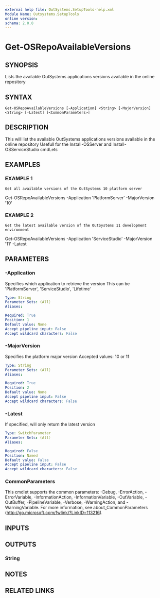 ```yaml
---
external help file: OutSystems.SetupTools-help.xml
Module Name: Outsystems.SetupTools
online version:
schema: 2.0.0
---
```


# Get-OSRepoAvailableVersions

## SYNOPSIS
Lists the available OutSystems applications versions available in the online repository

## SYNTAX

```
Get-OSRepoAvailableVersions [-Application] <String> [-MajorVersion] <String> [-Latest] [<CommonParameters>]
```

## DESCRIPTION
This will list the available OutSystems applications versions available in the online repository
Usefull for the Install-OSServer and Install-OSServiceStudio cmdLets

## EXAMPLES

### EXAMPLE 1
```
Get all available versions of the OutSystems 10 platform server
```

Get-OSRepoAvailableVersions -Application 'PlatformServer' -MajorVersion '10'

### EXAMPLE 2
```
Get the latest available version of the OutSystems 11 development environment
```

Get-OSRepoAvailableVersions -Application 'ServiceStudio' -MajorVersion '11' -Latest

## PARAMETERS

### -Application
Specifies which application to retrieve the version
This can be 'PlatformServer', 'ServiceStudio', 'Lifetime'

```yaml
Type: String
Parameter Sets: (All)
Aliases:

Required: True
Position: 1
Default value: None
Accept pipeline input: False
Accept wildcard characters: False
```

### -MajorVersion
Specifies the platform major version
Accepted values: 10 or 11

```yaml
Type: String
Parameter Sets: (All)
Aliases:

Required: True
Position: 2
Default value: None
Accept pipeline input: False
Accept wildcard characters: False
```

### -Latest
If specified, will only return the latest version

```yaml
Type: SwitchParameter
Parameter Sets: (All)
Aliases:

Required: False
Position: Named
Default value: False
Accept pipeline input: False
Accept wildcard characters: False
```

### CommonParameters
This cmdlet supports the common parameters: -Debug, -ErrorAction, -ErrorVariable, -InformationAction, -InformationVariable, -OutVariable, -OutBuffer, -PipelineVariable, -Verbose, -WarningAction, and -WarningVariable.
For more information, see about_CommonParameters (http://go.microsoft.com/fwlink/?LinkID=113216).

## INPUTS

## OUTPUTS

### String
## NOTES

## RELATED LINKS
